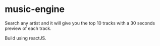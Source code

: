 # music-engine

Search any artist and it will give you the top 10 tracks with a 30 seconds preview of each track.

Build using reactJS.
